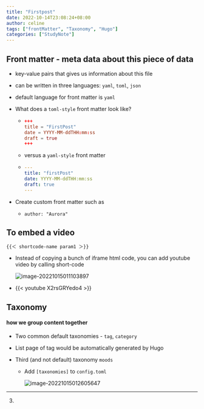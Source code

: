 ```yaml
---
title: "Firstpost"
date: 2022-10-14T23:08:24+08:00
author: celine
tags: ["frontMatter", "Taxonomy", "Hugo"]
categories: ["StudyNote"]
---
```


## Front matter - meta data about this piece of data

+ key-value pairs that gives us information about this file

+ can be written in three languages: `yaml`, `toml`, `json`  

+ default language for front matter is `yaml`

+ What does a `toml-style` front matter look like?

  + ```toml
    +++
    title = "FirstPost"
    date = YYYY-MM-ddTHH:mm:ss
    draft = true
    +++
    ```

  + versus a `yaml-style` front matter

  + ```yaml
    ---
    title: "firstPost"
    date: YYYY-MM-ddTHH:mm:ss
    draft: true
    ---
    ```

+ Create custom front matter such as

  + `author: "Aurora"`

## To embed a video

```txt
{{＜ shortcode-name param1 ＞}}

```

+ Instead of copying a bunch of iframe html code, you can add youtube video by calling short-code

  ![image-20221015011103897](https://i.imgur.com/yNcyBvR.png)

+ {{< youtube X2rsGRYedo4 >}}

## Taxonomy 

#### how we group content together

+ Two common default taxonomies - `tag`, `category`

+ List page of tag would be automatically generated by Hugo

+ Third (and not default) taxonomy `moods`

  + Add `[taxonomies]` to `config.toml`

    ![image-20221015012605647](https://i.imgur.com/wTugGhQ.png)




---

3. 

   
